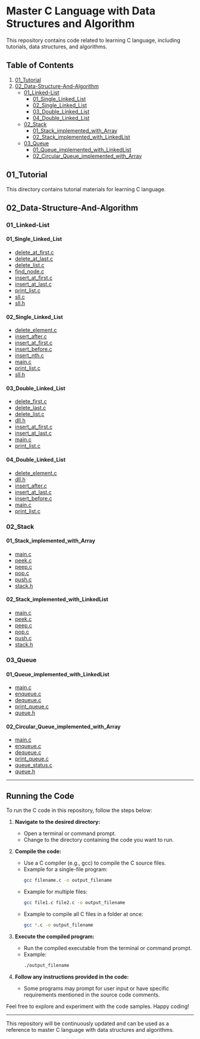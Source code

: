 # Master C Language with Data Structures and Algorithm

This repository contains code related to learning C language, including tutorials, data structures, and algorithms.

## Table of Contents

1. [01_Tutorial](#01_tutorial)
2. [02_Data-Structure-And-Algorithm](#02_data-structure-and-algorithm)
    - [01_Linked-List](#01_linked-list)
        - [01_Single_Linked_List](#01_single_linked_list)
        - [02_Single_Linked_List](#02_single_linked_list)
        - [03_Double_Linked_List](#03_double_linked_list)
        - [04_Double_Linked_List](#04_double_linked_list)
    - [02_Stack](#02_stack)
        - [01_Stack_implemented_with_Array](#01_stack_implemented_with_array)
        - [02_Stack_implemented_with_LinkedList](#02_stack_implemented_with_linkedlist)
    - [03_Queue](#03_queue)
        - [01_Queue_implemented_with_LinkedList](#01_queue_implemented_with_linkedlist)
        - [02_Circular_Queue_implemented_with_Array](#02_circular_queue_implemented_with_array)

## 01_Tutorial

This directory contains tutorial materials for learning C language.

## 02_Data-Structure-And-Algorithm

### 01_Linked-List

#### 01_Single_Linked_List

- [delete_at_first.c](02_Data-Structure-And-Algorithm/01_Linked-List/01_Single_Linked_List/delete_at_first.c)
- [delete_at_last.c](02_Data-Structure-And-Algorithm/01_Linked-List/01_Single_Linked_List/delete_at_last.c)
- [delete_list.c](02_Data-Structure-And-Algorithm/01_Linked-List/01_Single_Linked_List/delete_list.c)
- [find_node.c](02_Data-Structure-And-Algorithm/01_Linked-List/01_Single_Linked_List/find_node.c)
- [insert_at_first.c](02_Data-Structure-And-Algorithm/01_Linked-List/01_Single_Linked_List/insert_at_first.c)
- [insert_at_last.c](02_Data-Structure-And-Algorithm/01_Linked-List/01_Single_Linked_List/insert_at_last.c)
- [print_list.c](02_Data-Structure-And-Algorithm/01_Linked-List/01_Single_Linked_List/print_list.c)
- [sll.c](02_Data-Structure-And-Algorithm/01_Linked-List/01_Single_Linked_List/sll.c)
- [sll.h](02_Data-Structure-And-Algorithm/01_Linked-List/01_Single_Linked_List/sll.h)

#### 02_Single_Linked_List

- [delete_element.c](02_Data-Structure-And-Algorithm/01_Linked-List/02_Single_Linked_List/delete_element.c)
- [insert_after.c](02_Data-Structure-And-Algorithm/01_Linked-List/02_Single_Linked_List/insert_after.c)
- [insert_at_first.c](02_Data-Structure-And-Algorithm/01_Linked-List/02_Single_Linked_List/insert_at_first.c)
- [insert_before.c](02_Data-Structure-And-Algorithm/01_Linked-List/02_Single_Linked_List/insert_before.c)
- [insert_nth.c](02_Data-Structure-And-Algorithm/01_Linked-List/02_Single_Linked_List/insert_nth.c)
- [main.c](02_Data-Structure-And-Algorithm/01_Linked-List/02_Single_Linked_List/main.c)
- [print_list.c](02_Data-Structure-And-Algorithm/01_Linked-List/02_Single_Linked_List/print_list.c)
- [sll.h](02_Data-Structure-And-Algorithm/01_Linked-List/02_Single_Linked_List/sll.h)

#### 03_Double_Linked_List

- [delete_first.c](02_Data-Structure-And-Algorithm/01_Linked-List/03_Double_Linked_List/delete_first.c)
- [delete_last.c](02_Data-Structure-And-Algorithm/01_Linked-List/03_Double_Linked_List/delete_last.c)
- [delete_list.c](02_Data-Structure-And-Algorithm/01_Linked-List/03_Double_Linked_List/delete_list.c)
- [dll.h](02_Data-Structure-And-Algorithm/01_Linked-List/03_Double_Linked_List/dll.h)
- [insert_at_first.c](02_Data-Structure-And-Algorithm/01_Linked-List/03_Double_Linked_List/insert_at_first.c)
- [insert_at_last.c](02_Data-Structure-And-Algorithm/01_Linked-List/03_Double_Linked_List/insert_at_last.c)
- [main.c](02_Data-Structure-And-Algorithm/01_Linked-List/03_Double_Linked_List/main.c)
- [print_list.c](02_Data-Structure-And-Algorithm/01_Linked-List/03_Double_Linked_List/print_list.c)

#### 04_Double_Linked_List

- [delete_element.c](02_Data-Structure-And-Algorithm/01_Linked-List/04_Double_Linked_List/delete_element.c)
- [dll.h](02_Data-Structure-And-Algorithm/01_Linked-List/04_Double_Linked_List/dll.h)
- [insert_after.c](02_Data-Structure-And-Algorithm/01_Linked-List/04_Double_Linked_List/insert_after.c)
- [insert_at_last.c](02_Data-Structure-And-Algorithm/01_Linked-List/04_Double_Linked_List/insert_at_last.c)
- [insert_before.c](02_Data-Structure-And-Algorithm/01_Linked-List/04_Double_Linked_List/insert_before.c)
- [main.c](02_Data-Structure-And-Algorithm/01_Linked-List/04_Double_Linked_List/main.c)
- [print_list.c](02_Data-Structure-And-Algorithm/01_Linked-List/04_Double_Linked_List/print_list.c)

### 02_Stack

#### 01_Stack_implemented_with_Array

- [main.c](02_Data-Structure-And-Algorithm/02_Stacks/01_Stack_implemented_with_Array/main.c)
- [peek.c](02_Data-Structure-And-Algorithm/02_Stacks/01_Stack_implemented_with_Array/peek.c)
- [peep.c](02_Data-Structure-And-Algorithm/02_Stacks/01_Stack_implemented_with_Array/peep.c)
- [pop.c](02_Data-Structure-And-Algorithm/02_Stacks/01_Stack_implemented_with_Array/pop.c)
- [push.c](02_Data-Structure-And-Algorithm/02_Stacks/01_Stack_implemented_with_Array/push.c)
- [stack.h](02_Data-Structure-And-Algorithm/02_Stacks/01_Stack_implemented_with_Array/stack.h)

#### 02_Stack_implemented_with_LinkedList

- [main.c](02_Data-Structure-And-Algorithm/02_Stacks/02_Stack_implemented_with_LinkedList/main.c)
- [peek.c](02_Data-Structure-And-Algorithm/02_Stacks/02_Stack_implemented_with_LinkedList/peek.c)
- [peep.c](02_Data-Structure-And-Algorithm/02_Stacks/02_Stack_implemented_with_LinkedList/peep.c)
- [pop.c](02_Data-Structure-And-Algorithm/02_Stacks/02_Stack_implemented_with_LinkedList/pop.c)
- [push.c](02_Data-Structure-And-Algorithm/02_Stacks/02_Stack_implemented_with_LinkedList/push.c)
- [stack.h](02_Data-Structure-And-Algorithm/02_Stacks/02_Stack_implemented_with_LinkedList/stack.h)

### 03_Queue

#### 01_Queue_implemented_with_LinkedList

- [main.c](02_Data-Structure-And-Algorithm/03_Queue/01_Queue_implemented_with_LinkedList/main.c)
- [enqueue.c](02_Data-Structure-And-Algorithm/03_Queue/01_Queue_implemented_with_LinkedList/enqueue.c)
- [dequeue.c](02_Data-Structure-And-Algorithm/03_Queue/01_Queue_implemented_with_LinkedList/dequeue.c)
- [print_queue.c](02_Data-Structure-And-Algorithm/03_Queue/01_Queue_implemented_with_LinkedList/print_queue.c)
- [queue.h](02_Data-Structure-And-Algorithm/03_Queue/01_Queue_implemented_with_LinkedList/queue.h)

#### 02_Circular_Queue_implemented_with_Array

- [main.c](02_Data-Structure-And-Algorithm/03_Queue/02_Circular_Queue_implemented_with_Array/main.c)
- [enqueue.c](02_Data-Structure-And-Algorithm/03_Queue/02_Circular_Queue_implemented_with_Array/enqueue.c)
- [dequeue.c](02_Data-Structure-And-Algorithm/03_Queue/02_Circular_Queue_implemented_with_Array/dequeue.c)
- [print_queue.c](02_Data-Structure-And-Algorithm/03_Queue/02_Circular_Queue_implemented_with_Array/print_queue.c)
- [queue_status.c](02_Data-Structure-And-Algorithm/03_Queue/02_Circular_Queue_implemented_with_Array/queue_status.c)
- [queue.h](02_Data-Structure-And-Algorithm/03_Queue/02_Circular_Queue_implemented_with_Array/queue.h)

---

## Running the Code

To run the C code in this repository, follow the steps below:

1. **Navigate to the desired directory:**
   - Open a terminal or command prompt.
   - Change to the directory containing the code you want to run.

2. **Compile the code:**
   - Use a C compiler (e.g., gcc) to compile the C source files.
   - Example for a single-file program:
     ```bash
     gcc filename.c -o output_filename
     ```
   - Example for multiple files:
     ```bash
     gcc file1.c file2.c -o output_filename
     ```
   - Example to compile all C files in a folder at once:
     ```bash
     gcc *.c -o output_filename
     ```

3. **Execute the compiled program:**
   - Run the compiled executable from the terminal or command prompt.
   - Example:
     ```bash
     ./output_filename
     ```

4. **Follow any instructions provided in the code:**
   - Some programs may prompt for user input or have specific requirements mentioned in the source code comments.

Feel free to explore and experiment with the code samples. Happy coding!

---

This repository will be continuously updated and can be used as a reference to master C language with data structures and algorithms.
